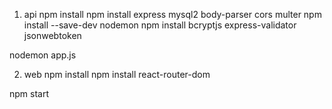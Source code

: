 1. api
npm install
npm install express mysql2 body-parser cors multer
npm install --save-dev nodemon
npm install bcryptjs express-validator jsonwebtoken

nodemon app.js

2. web 
npm install
npm install react-router-dom

npm start